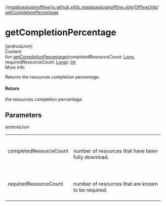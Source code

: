 //[mapboxpluginoffline](../../../index.md)/[io.github.xit0c.mapboxpluginoffline.utils](../index.md)/[OfflineUtils](index.md)/[getCompletionPercentage](get-completion-percentage.md)



# getCompletionPercentage  
[androidJvm]  
Content  
fun [getCompletionPercentage](get-completion-percentage.md)(completedResourceCount: [Long](https://kotlinlang.org/api/latest/jvm/stdlib/kotlin/-long/index.html), requiredResourceCount: [Long](https://kotlinlang.org/api/latest/jvm/stdlib/kotlin/-long/index.html)): [Int](https://kotlinlang.org/api/latest/jvm/stdlib/kotlin/-int/index.html)  
More info  


Returns the resources completion percentage.



#### Return  


the resources completion percentage.



## Parameters  
  
androidJvm  
  
| | |
|---|---|
| <a name="io.github.xit0c.mapboxpluginoffline.utils/OfflineUtils/getCompletionPercentage/#kotlin.Long#kotlin.Long/PointingToDeclaration/"></a>completedResourceCount| <a name="io.github.xit0c.mapboxpluginoffline.utils/OfflineUtils/getCompletionPercentage/#kotlin.Long#kotlin.Long/PointingToDeclaration/"></a><br><br>number of resources that have been fully download.<br><br>|
| <a name="io.github.xit0c.mapboxpluginoffline.utils/OfflineUtils/getCompletionPercentage/#kotlin.Long#kotlin.Long/PointingToDeclaration/"></a>requiredResourceCount| <a name="io.github.xit0c.mapboxpluginoffline.utils/OfflineUtils/getCompletionPercentage/#kotlin.Long#kotlin.Long/PointingToDeclaration/"></a><br><br>number of resources that are known to be required.<br><br>|
  
  




